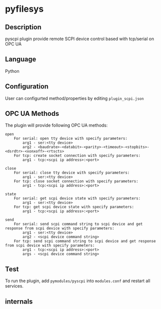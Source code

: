 # pyfilesys

## Description

pyscpi plugin provide remote SCPI device control based with tcp/serial on OPC UA

## Language

Python

## Configuration

User can configurted method/properties by editing `plugin_scpi.json`

## OPC UA Methods

The plugin will provide following OPC UA methods:

    open
        For serial: open tty device with specify parameters: 
            arg1 - ser:<tty device>
            arg2 - <baudrate>-<databit>-<parity>-<timeout>-<stopbits>-<dsrdtr>-<xonxoff>-<rtscts>
        For tcp: create socket connection with specify parameters:
            arg1 - tcp:<scpi ip address>:<port>

    close
        For serial: close tty device with specify parameters: 
            arg1 - ser:<tty device>
        For tcp: close socket connection with specify parameters:
            arg1 - tcp:<scpi ip address>:<port>

    state
        For serial: get scpi device state with specify parameters: 
            arg1 - ser:<tty device>
        For tcp: get scpi device state with specify parameters:
            arg1 - tcp:<scpi ip address>:<port>

    send
        For serial: send scpi command string to scpi device and get response from scpi device with specify parameters: 
            arg1 - ser:<tty device>
            arg2 - <scpi device command string>
        For tcp: send scpi command string to scpi device and get response from scpi device with specify parameters:
            arg1 - tcp:<scpi ip address>:<port>
            args - <scpi device command string>

## Test

To run the plugin, add `pymodules/pyscpi` into `modules.conf` and restart all services.

## internals

